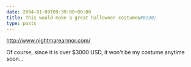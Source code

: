 ```yaml
---
date: 2004-01-09T09:39:00+00:00
title: This would make a great halloween costume&#8230;
type: posts
---
```

<http://www.nightmarearmor.com/>

Of course, since it is over $3000 USD, it won't be my costume anytime soon...
